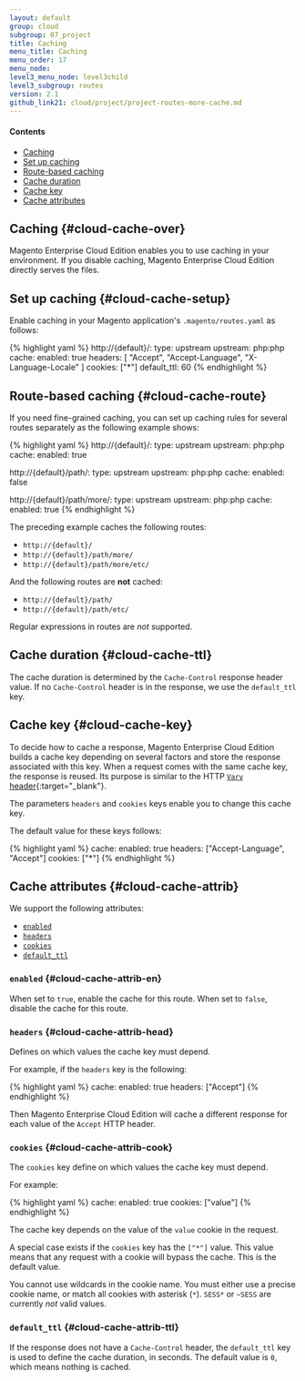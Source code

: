 ```yaml
---
layout: default
group: cloud
subgroup: 07_project
title: Caching
menu_title: Caching
menu_order: 17
menu_node: 
level3_menu_node: level3child
level3_subgroup: routes
version: 2.1
github_link21: cloud/project/project-routes-more-cache.md
---
```


#### Contents
*	[Caching](#cloud-cache-over)
*	[Set up caching](#cloud-cache-setup)
*	[Route-based caching](#cloud-cache-route)
*	[Cache duration](#cloud-cache-ttl) 
*	[Cache key](#cloud-cache-key) 
*	[Cache attributes](#cloud-cache-attrib) 

## Caching {#cloud-cache-over}
Magento Enterprise Cloud Edition enables you to use caching in your environment. If you disable caching, Magento Enterprise Cloud Edition directly serves the files. 

## Set up caching {#cloud-cache-setup}
Enable caching in your Magento application's `.magento/routes.yaml` as follows:

{% highlight yaml %}
http://{default}/:
    type: upstream
    upstream: php:php
    cache:
        enabled: true
        headers: [ "Accept", "Accept-Language", "X-Language-Locale" ]
        cookies: ["*"]
        default_ttl: 60
{% endhighlight %}

## Route-based caching {#cloud-cache-route}
If you need fine-grained caching, you can set up caching rules for
several routes separately as the following example shows:

{% highlight yaml %}
http://{default}/:
  type: upstream
  upstream: php:php
  cache:
    enabled: true

http://{default}/path/:
  type: upstream
  upstream: php:php
  cache:
    enabled: false

http://{default}/path/more/:
  type: upstream
  upstream: php:php
  cache:
    enabled: true
{% endhighlight %}

The preceding example caches the following routes:

-   `http://{default}/`
-   `http://{default}/path/more/`
-   `http://{default}/path/more/etc/`

And the following routes are **not** cached:

-   `http://{default}/path/`
-   `http://{default}/path/etc/`

<div class="bs-callout bs-callout-info" id="info">
  <p>Regular expressions in routes are <em>not</em> supported.</p>
</div>

## Cache duration {#cloud-cache-ttl}
The cache duration is determined by the `Cache-Control` response
header value. If no `Cache-Control` header is in the response, we use the 
`default_ttl` key.

## Cache key {#cloud-cache-key}
To decide how to cache a response, Magento Enterprise Cloud Edition builds a cache key
depending on several factors and store the response associated with this
key. When a request comes with the same cache key, the response is
reused. Its purpose is similar to the HTTP [`Vary` header](https://www.w3.org/Protocols/rfc2616/rfc2616-sec14.html#sec14.44){:target="_blank"}.

The parameters `headers` and
`cookies` keys enable you to change this cache key.

The default value for these keys follows:

{% highlight yaml %}
cache:
  enabled: true
  headers: ["Accept-Language", "Accept"]
  cookies: ["*"]
{% endhighlight %}

## Cache attributes {#cloud-cache-attrib}
We support the following attributes:

*	[`enabled`](#cloud-cache-attrib-en)
*	[`headers`](#cloud-cache-attrib-head)
*	[`cookies`](#cloud-cache-attrib-cook)
*	[`default_ttl`](#cloud-cache-attrib-ttl) 

### `enabled` {#cloud-cache-attrib-en}
When set to `true`, enable the cache for this route. When set to
`false`, disable the cache for this route.

### `headers` {#cloud-cache-attrib-head}
Defines on which values the cache key must depend.

For example, if the `headers` key is the following:

{% highlight yaml %}
cache:
  enabled: true
  headers: ["Accept"]
{% endhighlight %}

Then Magento Enterprise Cloud Edition will cache a different response for each value of the
`Accept` HTTP header.

### `cookies` {#cloud-cache-attrib-cook}
The `cookies` key define on which values the cache key must depend.

For example:

{% highlight yaml %}
cache:
  enabled: true
  cookies: ["value"]
{% endhighlight %}

The cache key depends on the value of the `value` cookie in the
request.

A special case exists if the `cookies` key has the `["*"]` value. This value
means that any request with a cookie will bypass the cache. This is the
default value.

<div class="bs-callout bs-callout-info" id="info">
  <p>You cannot  use wildcards in the cookie name. You must either use a precise cookie name, or match all cookies with asterisk (<code>*</code>). <code>SESS*</code> or <code>~SESS</code> are currently  <em>not</em> valid values.
</p>
</div>

### `default_ttl` {#cloud-cache-attrib-ttl}
If the response does not have a `Cache-Control` header, the
`default_ttl` key is used to define the cache duration, in seconds. The
default value is `0`, which means nothing is cached.
